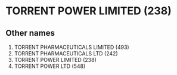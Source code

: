 # TORRENT POWER LIMITED (238)

## Other names
1. TORRENT PHARMACEUTICALS LIMITED (493)
1. TORRENT PHARMACEUTICALS LTD (242)
1. TORRENT POWER LIMITED (238)
1. TORRENT POWER LTD (548)


